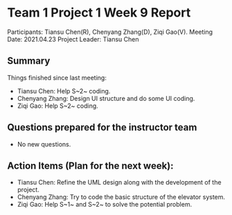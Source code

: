 # Team 1 Project 1 Week 9 Report
Participants: Tiansu Chen(R), Chenyang Zhang(D), Ziqi Gao(V).
Meeting Date: 2021.04.23
Project Leader: Tiansu Chen

## Summary
Things finished since last meeting:

+ Tiansu Chen: Help S~2~ coding.
+ Chenyang Zhang: Design UI structure and do some UI coding.
+ Ziqi Gao: Help S~2~ coding.

## Questions prepared for the instructor team
+ No new questions.

## Action Items (Plan for the next week):
+ Tiansu Chen: Refine the UML design along with the development of the project.
+ Chenyang Zhang: Try to code the basic structure of the elevator system.
+ Ziqi Gao: Help S~1~ and S~2~ to solve the potential problem.
